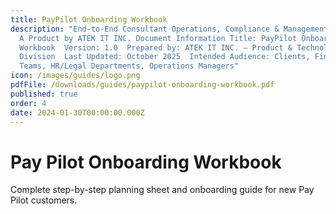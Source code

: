 ```yaml
---
title: PayPilot Onboarding Workbook
description: "End-to-End Consultant Operations, Compliance & Management Platform
  A Product by ATEK IT INC. Document Information Title: PayPilot Onboarding
  Workbook  Version: 1.0  Prepared by: ATEK IT INC. – Product & Technology
  Division  Last Updated: October 2025  Intended Audience: Clients, Finance
  Teams, HR/Legal Departments, Operations Managers"
icon: /images/guides/logo.png
pdfFile: /downloads/guides/paypilot-onboarding-workbook.pdf
published: true
order: 4
date: 2024-01-30T00:00:00.000Z
---
```


# Pay Pilot Onboarding Workbook

Complete step-by-step planning sheet and onboarding guide for new Pay Pilot customers.
